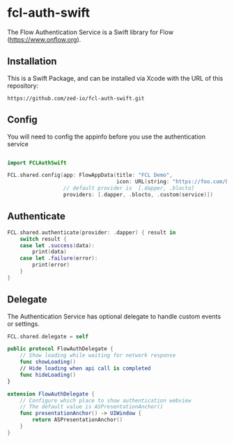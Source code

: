 # fcl-auth-swift

The Flow Authentication Service is a Swift library for Flow (https://www.onflow.org).

## Installation

This is a Swift Package, and can be installed via Xcode with the URL of this repository:

`https://github.com/zed-io/fcl-auth-swift.git`

## Config 
You will need to config the appinfo before you use the authentication service

```swift

import FCLAuthSwift

FCL.shared.config(app: FlowAppData(title: "FCL Demo",
                                   icon: URL(string: "https://foo.com/bar.png")!),
                  // default provider is  [.dapper, .blocto]
                  providers: [.dapper, .blocto, .custom(service)])
```

## Authenticate 

```swift
FCL.shared.authenticate(provider: .dapper) { result in
    switch result {
    case let .success(data):
        print(data)
    case let .failure(error):
        print(error)
    }
}
```

## Delegate

The Authentication Service has optional delegate to handle custom events or settings. 

```swift
FCL.shared.delegate = self

public protocol FlowAuthDelegate {
    // Show loading while waiting for network response
    func showLoading()
    // Hide loading when api call is completed 
    func hideLoading()
}

extension FlowAuthDelegate {
    // Configure which place to show authentication webview
    // The default value is ASPresentationAnchor()
    func presentationAnchor() -> UIWindow {
        return ASPresentationAnchor()
    }
}
```

